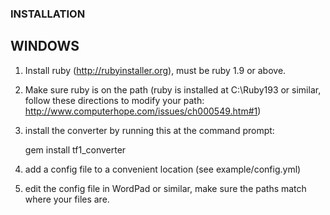### INSTALLATION

## WINDOWS

 1) Install ruby (http://rubyinstaller.org), must be ruby 1.9 or above.

 2) Make sure ruby is on the path (ruby is installed at C:\Ruby193 or similar,
  follow these directions to modify your path: http://www.computerhope.com/issues/ch000549.htm#1)

 3) install the converter by running this at the command prompt:

    gem install tf1_converter


 4) add a config file to a convenient location (see example/config.yml)

 5) edit the config file in WordPad or similar, make sure the paths match where your files are.
